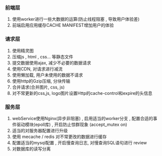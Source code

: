 ### 前端层
1. 使用worker进行一些大数据的运算\(防止线程阻塞 , 导致用户体验差\)
2. 前端启用应用缓存CACHE MANIFEST增加用户的体验
 
### 请求层
1. 使用精灵图
2. 压缩js , html , css... 等静态文件
3. 提交数据使用ajax, 减少不必要的数据请求
4. 使用CDN, 对请求进行减流
5. 使用懒加载, 用户未使用的数据不请求
6. 使用http的Gzip压缩, 分块传输
7. 合并请求(合并图片, css, js)
8. 对不常更新的css,js, logo图片设置Http的cache-control和expire的头信息

### 服务层
1. webService使用Nginx\(异步非阻塞\) , 启用适当的worker分支 , 配置合适的事件驱动模块\(epoll库\) , 开启防止惊群现象 \(accept\_mutex on\)
2. 适当的对服务器配置进行升级
3. 使用 mecache / redis 对不常更改的数据进行缓存
4. 配置适当的mysql配置 , 开启慢查询日志, 对慢查询SQL语句进行 review
5. 对数据库的读写分离



